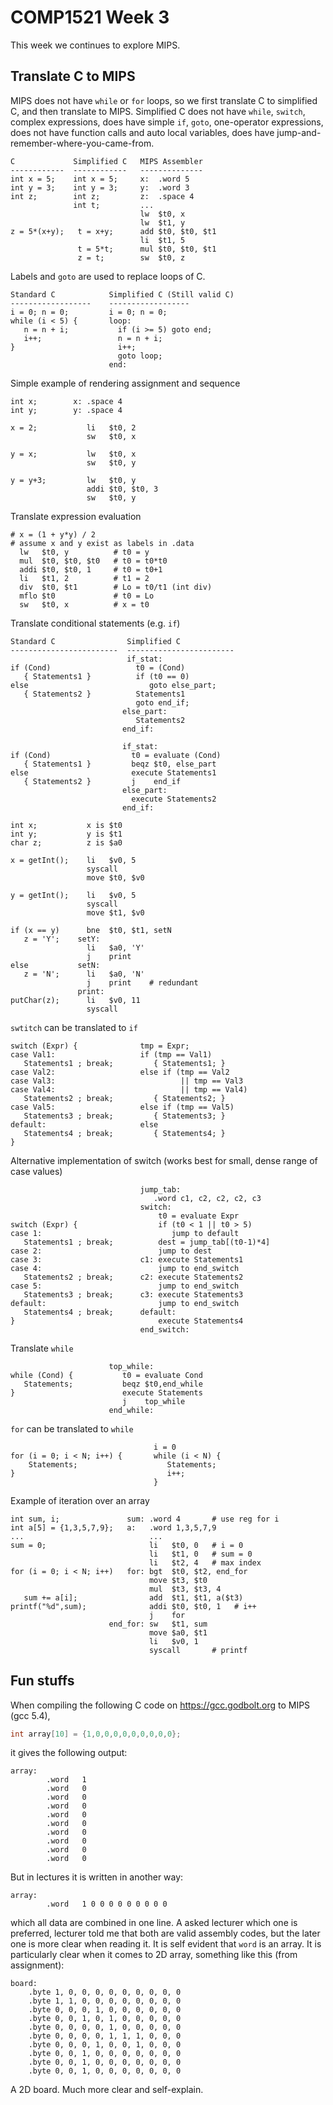# COMP1521 Week 3
This week we continues to explore MIPS.

## Translate C to MIPS
MIPS does not have `while` or `for` loops, so we first translate C to simplified C, and then translate to MIPS. Simplified C does not have `while`, `switch`, complex expressions, does have simple `if`, `goto`, one-operator expressions, does not have function calls and auto local variables, does have jump-and-remember-where-you-came-from.

```text
C             Simplified C   MIPS Assembler
------------  ------------   --------------
int x = 5;    int x = 5;     x:  .word 5
int y = 3;    int y = 3;     y:  .word 3
int z;        int z;         z:  .space 4
              int t;         ...
                             lw  $t0, x
                             lw  $t1, y
z = 5*(x+y);   t = x+y;      add $t0, $t0, $t1
                             li  $t1, 5
               t = 5*t;      mul $t0, $t0, $t1
               z = t;        sw  $t0, z
```

Labels and `goto` are used to replace loops of C.
```text
Standard C            Simplified C (Still valid C)
------------------    ------------------
i = 0; n = 0;         i = 0; n = 0; 
while (i < 5) {       loop:
   n = n + i;           if (i >= 5) goto end;
   i++;                 n = n + i;
}                       i++;
                        goto loop;
                      end:
```

Simple example of rendering assignment and sequence
```text
int x;        x: .space 4
int y;        y: .space 4

x = 2;           li   $t0, 2
                 sw   $t0, x

y = x;           lw   $t0, x
                 sw   $t0, y

y = y+3;         lw   $t0, y
                 addi $t0, $t0, 3
                 sw   $t0, y
```

Translate expression evaluation
```text
# x = (1 + y*y) / 2
# assume x and y exist as labels in .data
  lw   $t0, y          # t0 = y
  mul  $t0, $t0, $t0   # t0 = t0*t0
  addi $t0, $t0, 1     # t0 = t0+1
  li   $t1, 2          # t1 = 2
  div  $t0, $t1        # Lo = t0/t1 (int div)
  mflo $t0             # t0 = Lo
  sw   $t0, x          # x = t0
```

Translate conditional statements (e.g. `if`)
```text
Standard C                Simplified C
------------------------  ------------------------
                          if_stat:
if (Cond)                   t0 = (Cond)
   { Statements1 }          if (t0 == 0)
else                           goto else_part;
   { Statements2 }          Statements1
                            goto end_if;
                         else_part:
                            Statements2
                         end_if:
```
```text
                         if_stat:
if (Cond)                  t0 = evaluate (Cond)
   { Statements1 }         beqz $t0, else_part
else                       execute Statements1
   { Statements2 }         j    end_if
                         else_part:
                           execute Statements2
                         end_if:
```
```text
int x;           x is $t0
int y;           y is $t1
char z;          z is $a0

x = getInt();    li   $v0, 5
                 syscall
                 move $t0, $v0

y = getInt();    li   $v0, 5
                 syscall
                 move $t1, $v0

if (x == y)      bne  $t0, $t1, setN
   z = 'Y';    setY:
                 li   $a0, 'Y'
                 j    print
else           setN:
   z = 'N';      li   $a0, 'N'
                 j    print    # redundant
               print:
putChar(z);      li   $v0, 11
                 syscall
```

`swtitch` can be translated to `if`
```text
switch (Expr) {              tmp = Expr;
case Val1:                   if (tmp == Val1)
   Statements1 ; break;         { Statements1; }
case Val2:                   else if (tmp == Val2
case Val3:                            || tmp == Val3
case Val4:                            || tmp == Val4)
   Statements2 ; break;         { Statements2; }
case Val5:                   else if (tmp == Val5)
   Statements3 ; break;         { Statements3; }
default:                     else
   Statements4 ; break;         { Statements4; }
}
```

Alternative implementation of switch (works best for small, dense range of case values)
```text
                             jump_tab:
                                .word c1, c2, c2, c2, c3
                             switch:
                                 t0 = evaluate Expr
switch (Expr) {                  if (t0 < 1 || t0 > 5)
case 1:                             jump to default
   Statements1 ; break;          dest = jump_tab[(t0-1)*4]
case 2:                          jump to dest
case 3:                      c1: execute Statements1 
case 4:                          jump to end_switch
   Statements2 ; break;      c2: execute Statements2
case 5:                          jump to end_switch
   Statements3 ; break;      c3: execute Statements3
default:                         jump to end_switch
   Statements4 ; break;      default:
}                                execute Statements4
                             end_switch:
```

Translate `while`
```text
                      top_while:
while (Cond) {           t0 = evaluate Cond
   Statements;           beqz $t0,end_while
}                        execute Statements
                         j    top_while
                      end_while:
```

`for` can be translated to `while`
```text
                                i = 0
for (i = 0; i < N; i++) {       while (i < N) {
    Statements;                    Statements;
}                                  i++;
                                }
```

Example of iteration over an array
```text
int sum, i;               sum: .word 4       # use reg for i
int a[5] = {1,3,5,7,9};   a:   .word 1,3,5,7,9
...                            ...
sum = 0;                       li   $t0, 0   # i = 0
                               li   $t1, 0   # sum = 0
                               li   $t2, 4   # max index
for (i = 0; i < N; i++)   for: bgt  $t0, $t2, end_for
                               move $t3, $t0
                               mul  $t3, $t3, 4
   sum += a[i];                add  $t1, $t1, a($t3)
printf("%d",sum);              addi $t0, $t0, 1   # i++
                               j    for
                      end_for: sw   $t1, sum
                               move $a0, $t1 
                               li   $v0, 1
                               syscall       # printf
```

## Fun stuffs
When compiling the following C code on https://gcc.godbolt.org to MIPS (gcc 5.4), 
```c
int array[10] = {1,0,0,0,0,0,0,0,0,0};
```
it gives the following output:
```assembly
array:
        .word   1
        .word   0
        .word   0
        .word   0
        .word   0
        .word   0
        .word   0
        .word   0
        .word   0
        .word   0
```
But in lectures it is written in another way:
```assembly
array:
        .word   1 0 0 0 0 0 0 0 0 0
```
which all data are combined in one line.
A asked lecturer which one is preferred, lecturer told me that both are valid assembly codes, but the later one is more clear when reading it. It is self evident that `word` is an array. It is particularly clear when it comes to 2D array, something like this (from assignment):
```assembly
board:
	.byte 1, 0, 0, 0, 0, 0, 0, 0, 0, 0
	.byte 1, 1, 0, 0, 0, 0, 0, 0, 0, 0
	.byte 0, 0, 0, 1, 0, 0, 0, 0, 0, 0
	.byte 0, 0, 1, 0, 1, 0, 0, 0, 0, 0
	.byte 0, 0, 0, 0, 1, 0, 0, 0, 0, 0
	.byte 0, 0, 0, 0, 1, 1, 1, 0, 0, 0
	.byte 0, 0, 0, 1, 0, 0, 1, 0, 0, 0
	.byte 0, 0, 1, 0, 0, 0, 0, 0, 0, 0
	.byte 0, 0, 1, 0, 0, 0, 0, 0, 0, 0
	.byte 0, 0, 1, 0, 0, 0, 0, 0, 0, 0
```
A 2D board. Much more clear and self-explain.